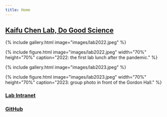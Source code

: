 ```yaml
---
title: Home
---
```

## [Kaifu Chen Lab, Do Good Science](https://kaifuchenlab.github.io)


{%
  include gallery.html
  image="images/lab2022.jpeg"
%}

{%
  include figure.html
  image="images/lab2022.jpeg"
  width="70%"
  height="70%"
  caption="2022: the first lab lunch after the pandemic."
%}


{%
  include gallery.html
  image="images/lab2023.jpeg"
%}

{%
  include figure.html
  image="images/lab2023.jpeg"
  width="70%"
  height="70%"
  caption="2023: group photo in front of the Gordon Hall."
%}

### [Lab Intranet](https://sites.google.com/site/superchenlab/)

### [GitHub](https://github.com/kaifuchenlab/kaifuchenlab.github.io)

